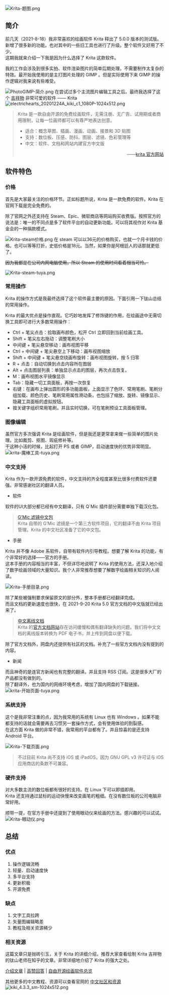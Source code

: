 ![Krita-题图.png](https://s2.loli.net/2021/12/17/h8mHPuFzKDNpMkt.png)

## 简介

前几天（2021-8-18）我非常喜欢的绘画软件 Krita 释出了 5.0.0 版本的测试版。新增了很多新的功能。也对其中的一些旧工具也进行了升级。整个软件又好用了不少。  
这期我就来介绍一下我是因为什么选择了 Krita 这款软件。

我的工作会涉及到很多实拍、软件渲染图片的简单后期处理。不需要制作太复杂的特效。最开始我使用的是主打图片处理的 GIMP 。但是实际使用下来 GIMP 的操作逻辑对我来说有些难受。  

![PhotoGIMP-简介.png](https://vip2.loli.io/2021/12/17/jqbFxQ3X1en9GDy.png)
在尝试过多个主流图片编辑工具之后。最终我选择了这个 [吉祥物](https://zh.moegirl.org.cn/%E7%94%B5%E5%AD%90%E6%9D%BE%E9%BC%A0%E7%90%AA%E7%90%AA) 非常可爱的软件 —— Krita
![electrichearts_20201224A_kiki_c1_1080P-1024x512.png](https://vip1.loli.io/2021/12/16/j5gyti6ow8hUbYr.png)
>Krita 是一款自由开源的免费绘画软件，无需注册、无广告、试用期或者商用限制，让每一位画师都可以有尊严地表达创意。
>- 适合：概念草图、插画、漫画、动画、接景和 3D 贴图
>- 支持：数位板、压感、防抖、图层、滤镜、色彩管理等
>- 中文：软件、文档和网站内建官方中文版
><p align="right">——<a href="https://krita.org/zh/">krita 官方网站</a> </p>

## 软件特色

### 价格

首先是大家最关注的价格环节。正如标题所说，Krita 是一款免费的软件。Krita 在官网下载是完全免费的。  

除了官网之外还支持在 Steam、Epic、微软商店等网站购买收费版。按照官方的说法是：唯一的不同点是多了软件平台的自动更新功能。可以将其视作对 Krita 基金会的一种捐款模式。  

![Krita-steam价格.png](https://vip1.loli.io/2021/12/17/nl32iHDt1AYqofj.png)
在 steam 可以以36元的价格购买，也就一个月卡钱的价格。也可以等等打折，史低价格是18元。当然，如果你是阿根廷人的话那就更低了。

~~因为我都是在公司内网电脑使用，所以 Steam 的使用时间看着相当可怜。~~

![Krita-steam-tuya.png](https://vip2.loli.io/2021/12/17/w6dczFXT59IpViC.png)
### 常用操作

Krita 的操作方式是我最终选择了这个软件最主要的原因。下面引用一下钛山总结的常用操作。

Krita 的最大优点是操作直观。它巧妙地发挥了修饰键的作用，在绘画途中无需切换工具即可进行大多数常用操作：

-   Ctrl + 笔尖点击：拾取画布颜色，松开 Ctrl 立即回到当前绘画工具。
-   Shift + 笔尖左右拖动：调整笔刷大小
-   中间键 + 笔尖悬空移动：画布视图平移
-   Ctrl + 中间键 + 笔尖悬空上下移动：画布视图缩放
-   Shift + 中间键 + 笔尖悬空绕画布旋转：画布视图旋转，按 5 归零
-   R + 点击：自动切换到点击内容所在图层
-   Alt + 点击图层列表：单独显示点击的图层，再次点击恢复。
-   M：画布视图水平镜像显示
-   Tab：隐藏一切工具面板，再按一次恢复
-   右键：在画布上弹出圆形的多功能面板，上面显示了色环、常用笔刷、笔刷分组加载、颜色历史、笔刷常用属性滑动条，也包括了缩放、旋转、镜像显示、隐藏工具面板的虚拟按钮。
-   按关键字组织常用笔刷，并且实时切换，可在笔刷预设工具面板管理。

### 图像编辑

虽然官方多次强调 Krita 是绘画软件，但是我还是更常拿来做一些简单的图片处理。比如裁剪、抠图、瑕疵修补等。  
干这种小活的时候，比起打开 PS 或者 GIMP，启动速度快的优势非常明显。
![krita-魔棒工具-tuya.png](https://vip2.loli.io/2021/12/17/AcPm7E3oK6HeQV4.png)
### 中文支持

Krita 作为一款开源免费的软件，中文支持的齐全程度甚至比很多付费软件还要强。非常感谢社区的翻译人员。  

- 软件

软件的UI大部分都已经有中文翻译，只有 Q`Mic 插件部分需要单独下载汉化包。

>[G’Mic 滤镜中文包](https://share.weiyun.com/SBopNjOn)  
Krita 自带的 G’Mic 滤镜是一个第三方软件项目，它的翻译不由 Krita 项目管理。Krita 的中文社区准备了它的中文包。

- 手册

Krita 并不像 Adobe 系软件，自带有软件内引导教程。想要了解 Krita 的功能，有个非常好的选择——官方的手册。  
这本手册的内容相当的丰富，不但详尽地说明了 Krita 的使用方法，还深入地介绍了数字绘画领域的大量知识。我个人非常推荐想要了解数字绘画相关知识的人阅读。  

![Krita-手册目录.png](https://s2.loli.net/2021/12/17/bctQxqKkWgDrOEi.png)

除了某些被强制要求保留原文的部分外，整本手册都已经翻译完成。  
而且文档的更新速度也很快，在 2021-9-20 Krita 5.0 官方文档的中文版就已经出来了。

>[中文离线文档](https://share.weiyun.com/Dea2uj0M)  
Krita 的[官方文档网站](https://docs.krita.org/zh_CN/)存在访问缓慢和偶有翻译缺失的问题。我们将中文文档的离线版本转换为 PDF 电子书，并上传到网盘以便下载。

除了官方文档外，网盘内还提供有社区的文档。补充了一些官方文档内没有提到的内容。

- 新闻

而且神奇的是连官方新闻也有完整的翻译。并且支持 RSS 订阅。这是很多大厂的产品都没有做到的。  
除了翻译外，也为国内的网络环境考虑，增加了国内网盘的下载链接。
![krita-开始页面-tuya.png](https://vip1.loli.io/2021/12/17/rmqfCAXoEih9z2W.png)
### 系统支持

这个是我非常注重的点，因为我常用的系统有 Linux 也有 Windows 。如果不能都支持的话就会需要再去习惯另一套操作方式，会有使用体验的割裂感。  
在这方面 Krita 做的非常不错，我常用的平台都有了。并且惊喜的是还支持 Android 平台。

![Krita-下载页面.png](https://vip1.loli.io/2021/12/17/mhQAfpqyKxawUO8.png)

>不过目前 Krita 尚不支持 iOS 或 iPadOS，因为 GNU GPL v3 许可证与 iOS 应用商店的条款不可兼容。

### 硬件支持

对大多数主流的数位板都有很好的支持。在 Linux 下可以即插即用。  
Krita 还支持通过鼠标的运动快慢来改变画笔的粗细。在没有数位板的公司电脑非常好用。

顺带一提，在官方手册中还提到了使用眼动仪来绘画的方法。感兴趣的可以试试。
![Krita-眼动仪.png](https://vip2.loli.io/2021/12/17/g43QZP2C9RJGY8b.png)
## 总结

### 优点
1. 操作逻辑流畅
2. 轻量、启动速度快
3. 多平台支持
4. 更新积极
5. 开源免费

### 缺点
1. 文字工具拉跨
2. 矢量图编辑略差
3. 教程及相关资源稀少

### 相关资源

这篇文章只是抛砖引玉，关于 Krita 的详细介绍，推荐大家查看绘制 Krita 吉祥物的钛山老师在知乎的文章。非常详细地介绍了 Krita 的强大之处。

[介绍文章](https://zhuanlan.zhihu.com/p/161805390) | [高赞回答](https://www.zhihu.com/question/58662017/answer/415291523) | [自由开源绘画软件总览](https://www.zhihu.com/question/36484378/answer/1336120503)

其他更多的中文教程、资源可以查看官网的 [中文社区和资源](https://krita.org/zh/get-involved-zh/community-zh/)
![kiki_4.3.3_sm-1024x512.png](https://vip2.loli.io/2021/12/16/bxved9DEpYNJITM.png)
